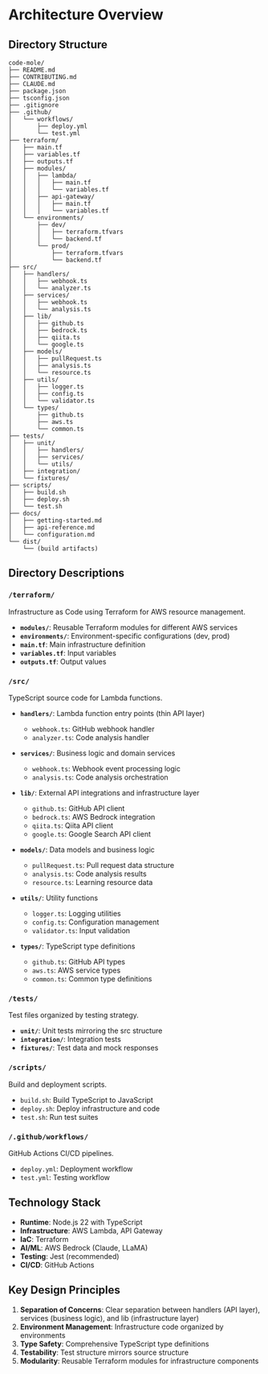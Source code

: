 # Architecture Overview

## Directory Structure

```
code-mole/
├── README.md
├── CONTRIBUTING.md
├── CLAUDE.md
├── package.json
├── tsconfig.json
├── .gitignore
├── .github/
│   └── workflows/
│       ├── deploy.yml
│       └── test.yml
├── terraform/
│   ├── main.tf
│   ├── variables.tf
│   ├── outputs.tf
│   ├── modules/
│   │   ├── lambda/
│   │   │   ├── main.tf
│   │   │   └── variables.tf
│   │   ├── api-gateway/
│   │   │   ├── main.tf
│   │   │   └── variables.tf
│   └── environments/
│       ├── dev/
│       │   ├── terraform.tfvars
│       │   └── backend.tf
│       └── prod/
│           ├── terraform.tfvars
│           └── backend.tf
├── src/
│   ├── handlers/
│   │   ├── webhook.ts
│   │   └── analyzer.ts
│   ├── services/
│   │   ├── webhook.ts
│   │   └── analysis.ts
│   ├── lib/
│   │   ├── github.ts
│   │   ├── bedrock.ts
│   │   ├── qiita.ts
│   │   └── google.ts
│   ├── models/
│   │   ├── pullRequest.ts
│   │   ├── analysis.ts
│   │   └── resource.ts
│   ├── utils/
│   │   ├── logger.ts
│   │   ├── config.ts
│   │   └── validator.ts
│   └── types/
│       ├── github.ts
│       ├── aws.ts
│       └── common.ts
├── tests/
│   ├── unit/
│   │   ├── handlers/
│   │   ├── services/
│   │   └── utils/
│   ├── integration/
│   └── fixtures/
├── scripts/
│   ├── build.sh
│   ├── deploy.sh
│   └── test.sh
├── docs/
│   ├── getting-started.md
│   ├── api-reference.md
│   └── configuration.md
└── dist/
    └── (build artifacts)
```

## Directory Descriptions

### `/terraform/`
Infrastructure as Code using Terraform for AWS resource management.

- **`modules/`**: Reusable Terraform modules for different AWS services
- **`environments/`**: Environment-specific configurations (dev, prod)
- **`main.tf`**: Main infrastructure definition
- **`variables.tf`**: Input variables
- **`outputs.tf`**: Output values

### `/src/`
TypeScript source code for Lambda functions.

- **`handlers/`**: Lambda function entry points (thin API layer)
  - `webhook.ts`: GitHub webhook handler
  - `analyzer.ts`: Code analysis handler

- **`services/`**: Business logic and domain services
  - `webhook.ts`: Webhook event processing logic
  - `analysis.ts`: Code analysis orchestration

- **`lib/`**: External API integrations and infrastructure layer
  - `github.ts`: GitHub API client
  - `bedrock.ts`: AWS Bedrock integration
  - `qiita.ts`: Qiita API client
  - `google.ts`: Google Search API client

- **`models/`**: Data models and business logic
  - `pullRequest.ts`: Pull request data structure
  - `analysis.ts`: Code analysis results
  - `resource.ts`: Learning resource data

- **`utils/`**: Utility functions
  - `logger.ts`: Logging utilities
  - `config.ts`: Configuration management
  - `validator.ts`: Input validation

- **`types/`**: TypeScript type definitions
  - `github.ts`: GitHub API types
  - `aws.ts`: AWS service types
  - `common.ts`: Common type definitions

### `/tests/`
Test files organized by testing strategy.

- **`unit/`**: Unit tests mirroring the src structure
- **`integration/`**: Integration tests
- **`fixtures/`**: Test data and mock responses

### `/scripts/`
Build and deployment scripts.

- `build.sh`: Build TypeScript to JavaScript
- `deploy.sh`: Deploy infrastructure and code
- `test.sh`: Run test suites

### `/.github/workflows/`
GitHub Actions CI/CD pipelines.

- `deploy.yml`: Deployment workflow
- `test.yml`: Testing workflow

## Technology Stack

- **Runtime**: Node.js 22 with TypeScript
- **Infrastructure**: AWS Lambda, API Gateway
- **IaC**: Terraform
- **AI/ML**: AWS Bedrock (Claude, LLaMA)
- **Testing**: Jest (recommended)
- **CI/CD**: GitHub Actions

## Key Design Principles

1. **Separation of Concerns**: Clear separation between handlers (API layer), services (business logic), and lib (infrastructure layer)
2. **Environment Management**: Infrastructure code organized by environments
3. **Type Safety**: Comprehensive TypeScript type definitions
4. **Testability**: Test structure mirrors source structure
5. **Modularity**: Reusable Terraform modules for infrastructure components